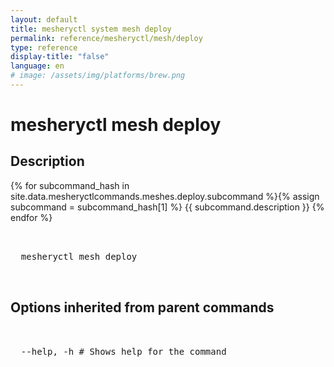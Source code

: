 ```yaml
---
layout: default
title: mesheryctl system mesh deploy
permalink: reference/mesheryctl/mesh/deploy
type: reference
display-title: "false"
language: en
# image: /assets/img/platforms/brew.png
---
```


<!-- Copy this template to create individual doc pages for each mesheryctl commands -->

<!-- Name of the command -->
# mesheryctl mesh deploy

<!-- Description of the command. Preferably a paragraph -->
## Description

{% for subcommand_hash in site.data.mesheryctlcommands.meshes.deploy.subcommand %}{% assign subcommand = subcommand_hash[1] %}
{{ subcommand.description }}
{% endfor %}

<!-- Basic usage of the command -->
<pre class="codeblock-pre">
  <div class="codeblock">
  mesheryctl mesh deploy
  </div>
</pre>

## Options inherited from parent commands
<pre class="codeblock-pre">
  <div class="codeblock">
  --help, -h # Shows help for the command
  </div>
</pre>
